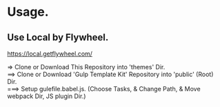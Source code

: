 # Usage.

## Use Local by Flywheel.

<https://local.getflywheel.com/>

=> Clone or Download This Repository into 'themes' Dir.<br>
==> Clone or Download 'Gulp Template Kit' Repository into 'public' (Root) Dir.<br>
===> Setup gulefile.babel.js. (Choose Tasks, & Change Path, & Move webpack Dir, JS plugin Dir.)
